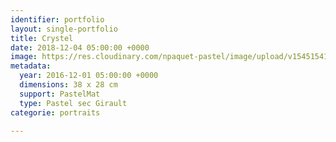 ```yaml
---
identifier: portfolio
layout: single-portfolio
title: Crystel
date: 2018-12-04 05:00:00 +0000
image: https://res.cloudinary.com/npaquet-pastel/image/upload/v1545154172/Crystel-pastel-38-X-28-cm-2016.jpg
metadata:
  year: 2016-12-01 05:00:00 +0000
  dimensions: 38 x 28 cm
  support: PastelMat
  type: Pastel sec Girault
categorie: portraits

---
```

